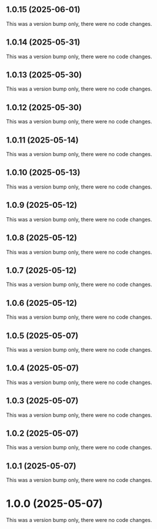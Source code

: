 ## 1.0.15 (2025-06-01)

This was a version bump only, there were no code changes.

## 1.0.14 (2025-05-31)

This was a version bump only, there were no code changes.

## 1.0.13 (2025-05-30)

This was a version bump only, there were no code changes.

## 1.0.12 (2025-05-30)

This was a version bump only, there were no code changes.

## 1.0.11 (2025-05-14)

This was a version bump only, there were no code changes.

## 1.0.10 (2025-05-13)

This was a version bump only, there were no code changes.

## 1.0.9 (2025-05-12)

This was a version bump only, there were no code changes.

## 1.0.8 (2025-05-12)

This was a version bump only, there were no code changes.

## 1.0.7 (2025-05-12)

This was a version bump only, there were no code changes.

## 1.0.6 (2025-05-12)

This was a version bump only, there were no code changes.

## 1.0.5 (2025-05-07)

This was a version bump only, there were no code changes.

## 1.0.4 (2025-05-07)

This was a version bump only, there were no code changes.

## 1.0.3 (2025-05-07)

This was a version bump only, there were no code changes.

## 1.0.2 (2025-05-07)

This was a version bump only, there were no code changes.

## 1.0.1 (2025-05-07)

This was a version bump only, there were no code changes.

# 1.0.0 (2025-05-07)

This was a version bump only, there were no code changes.